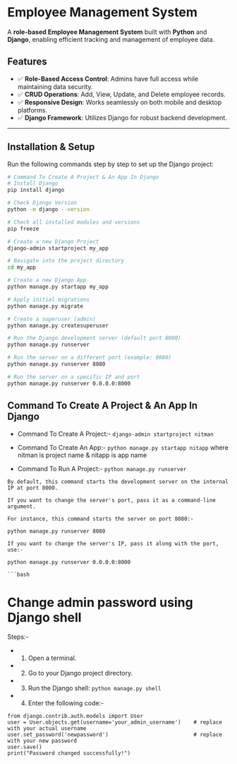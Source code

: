 # Employee Management System

A **role-based Employee Management System** built with **Python** and **Django**, enabling efficient tracking and management of employee data.

## Features

- ✅ **Role-Based Access Control**: Admins have full access while maintaining data security.
- ✅ **CRUD Operations**: Add, View, Update, and Delete employee records.
- ✅ **Responsive Design**: Works seamlessly on both mobile and desktop platforms.
- ✅ **Django Framework**: Utilizes Django for robust backend development.

---

## Installation & Setup

Run the following commands step by step to set up the Django project:

```bash
# Command To Create A Project & An App In Django
# Install Django
pip install django

# Check Django Version
python -m django --version

# Check all installed modules and versions
pip freeze

# Create a new Django Project
django-admin startproject my_app

# Navigate into the project directory
cd my_app

# Create a new Django App
python manage.py startapp my_app

# Apply initial migrations
python manage.py migrate

# Create a superuser (admin)
python manage.py createsuperuser

# Run the Django development server (default port 8000)
python manage.py runserver

# Run the server on a different port (example: 8080)
python manage.py runserver 8080

# Run the server on a specific IP and port
python manage.py runserver 0.0.0.0:8000

```
##  Command To Create A Project & An App In Django
- Command To Create A Project:-
`django-admin startproject nitman`

- Command To Create An App:-
`python manage.py startapp nitapp`
where nitman is project name & nitapp is app name

- Command To Run A Project:-
`python manage.py runserver`

```
By default, this command starts the development server on the internal IP at port 8000.

If you want to change the server's port, pass it as a command-line argument.

For instance, this command starts the server on port 8080:-

python manage.py runserver 8080

If you want to change the server's IP, pass it along with the port, use:-

python manage.py runserver 0.0.0.0:8000

```bash
```
# Change admin password using Django shell
 Steps:-
- 1. Open a terminal.
- 2. Go to your Django project directory.
- 3. Run the Django shell:
`python manage.py shell`
- 4. Enter the following code:-
``` 
from django.contrib.auth.models import User
user = User.objects.get(username='your_admin_username')    # replace with your actual username
user.set_password('newpassword')                           # replace with your new password
user.save()
print("Password changed successfully!")
```
